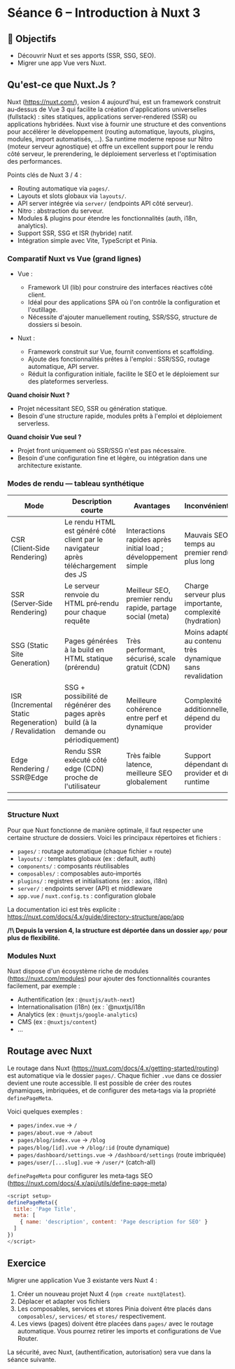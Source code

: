 # Séance 6 – Introduction à Nuxt 3

## 🎯 Objectifs

- Découvrir Nuxt et ses apports (SSR, SSG, SEO).
- Migrer une app Vue vers Nuxt.

## Qu'est-ce que Nuxt.Js ?

Nuxt (https://nuxt.com/), vesion 4 aujourd'hui, est un framework construit au‑dessus de Vue 3 qui facilite la création d'applications universelles (fullstack) : sites statiques, applications server‑rendered (SSR) ou applications hybridées. Nuxt vise à fournir une structure et des conventions pour accélérer le développement (routing automatique, layouts, plugins, modules, import automatisés, ...). Sa runtime moderne repose sur Nitro (moteur serveur agnostique) et offre un excellent support pour le rendu côté serveur, le prerendering, le déploiement serverless et l'optimisation des performances.

Points clés de Nuxt 3 / 4 :

- Routing automatique via `pages/`.
- Layouts et slots globaux via `layouts/`.
- API server intégrée via `server/` (endpoints API côté serveur).
- Nitro : abstraction du serveur.
- Modules & plugins pour étendre les fonctionnalités (auth, i18n, analytics).
- Support SSR, SSG et ISR (hybride) natif.
- Intégration simple avec Vite, TypeScript et Pinia.

### Comparatif Nuxt vs Vue (grand lignes)

- Vue :
  - Framework UI (lib) pour construire des interfaces réactives côté client.
  - Idéal pour des applications SPA où l'on contrôle la configuration et l'outillage.
  - Nécessite d'ajouter manuellement routing, SSR/SSG, structure de dossiers si besoin.

- Nuxt :
  - Framework construit sur Vue, fournit conventions et scaffolding.
  - Ajoute des fonctionnalités prêtes à l'emploi : SSR/SSG, routage automatique, API server.
  - Réduit la configuration initiale, facilite le SEO et le déploiement sur des plateformes serverless.

**Quand choisir Nuxt ?**

- Projet nécessitant SEO, SSR ou génération statique.
- Besoin d'une structure rapide, modules prêts à l'emploi et déploiement serverless.

**Quand choisir Vue seul ?**

- Projet front uniquement où SSR/SSG n'est pas nécessaire.
- Besoin d'une configuration fine et légère, ou intégration dans une architecture existante.

### Modes de rendu — tableau synthétique

| Mode | Description courte | Avantages | Inconvénients | Cas d'usage |
|------|--------------------|----------|---------------|-------------|
| CSR (Client‑Side Rendering) | Le rendu HTML est généré côté client par le navigateur après téléchargement des JS | Interactions rapides après initial load ; développement simple | Mauvais SEO, temps au premier rendu plus long | SPA internes, dashboards authentifiés |
| SSR (Server‑Side Rendering) | Le serveur renvoie du HTML pré‑rendu pour chaque requête | Meilleur SEO, premier rendu rapide, partage social (meta) | Charge serveur plus importante, complexité (hydration) | Sites publics, e‑commerce, blogs dynamiques |
| SSG (Static Site Generation) | Pages générées à la build en HTML statique (prérendu) | Très performant, sécurisé, scale gratuit (CDN) | Moins adapté au contenu très dynamique sans revalidation | Documentation, blogs, landing pages |
| ISR (Incremental Static Regeneration) / Revalidation | SSG + possibilité de régénérer des pages après build (à la demande ou périodiquement) | Meilleure cohérence entre perf et dynamique | Complexité additionnelle, dépend du provider | Sites commerce avec catalogue mis à jour souvent |
| Edge Rendering / SSR@Edge | Rendu SSR exécuté côté edge (CDN) proche de l'utilisateur | Très faible latence, meilleure SEO globalement | Support dépendant du provider et du runtime | Sites internationaux, latence critique |

---

### Structure Nuxt

Pour que Nuxt fonctionne de manière optimale, il faut respecter une certaine structure de dossiers. Voici les principaux répertoires et fichiers :

- `pages/` : routage automatique (chaque fichier = route)
- `layouts/` : templates globaux (ex : default, auth)
- `components/` : composants réutilisables
- `composables/` : composables auto‑importés
- `plugins/` : registres et initialisations (ex : axios, i18n)
- `server/` : endpoints server (API) et middleware
- `app.vue` / `nuxt.config.ts` : configuration globale

La documentation ici est très explicite : https://nuxt.com/docs/4.x/guide/directory-structure/app/app

**/!\ Depuis la version 4, la structure est déportée dans un dossier `app/` pour plus de flexibilité.**

### Modules Nuxt

Nuxt dispose d'un écosystème riche de modules (https://nuxt.com/modules) pour ajouter des fonctionnalités courantes facilement, par exemple :

- Authentification (ex : `@nuxtjs/auth-next`)
- Internationalisation (i18n) (ex : `@nuxtjs/i18n
- Analytics (ex : `@nuxtjs/google-analytics`)
- CMS (ex : `@nuxtjs/content`)
- ...

## Routage avec Nuxt

Le routage dans Nuxt (https://nuxt.com/docs/4.x/getting-started/routing) est automatique via le dossier `pages/`. Chaque fichier `.vue` dans ce dossier devient une route accessible. Il est possible de créer des routes dynamiques, imbriquées, et de configurer des meta‑tags via la propriété `definePageMeta`.

Voici quelques exemples :

- `pages/index.vue` → `/`
- `pages/about.vue` → `/about`
- `pages/blog/index.vue` → `/blog`
- `pages/blog/[id].vue` → `/blog/:id` (route dynamique)
- `pages/dashboard/settings.vue` → `/dashboard/settings` (route imbriquée)
- `pages/user/[...slug].vue` → `/user/*` (catch-all)
  
`definePageMeta` pour configurer les meta‑tags SEO (https://nuxt.com/docs/4.x/api/utils/define-page-meta)

```js
<script setup>
definePageMeta({
  title: 'Page Title',
  meta: [
	{ name: 'description', content: 'Page description for SEO' }
  ]
})
</script>
```

## Exercice

Migrer une application Vue 3 existante vers Nuxt 4 :

1. Créer un nouveau projet Nuxt 4 (`npm create nuxt@latest`).
2. Déplacer et adapter vos fichiers
3. Les composables, services et stores Pinia doivent être placés dans `composables/`, `services/` et `stores/` respectivement.
4. Les views (pages) doivent être placées dans `pages/` avec le routage automatique. Vous pourrez retirer les imports et configurations de Vue Router.

La sécurité, avec Nuxt, (authentification, autorisation) sera vue dans la séance suivante.
